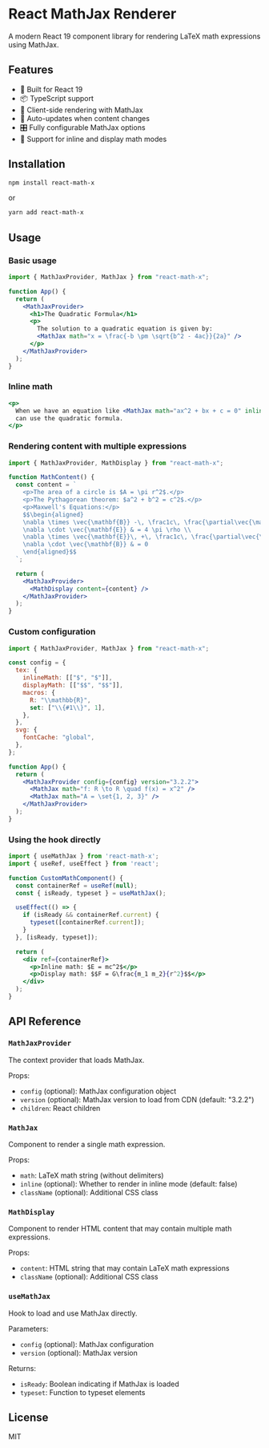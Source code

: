 # React MathJax Renderer

A modern React 19 component library for rendering LaTeX math expressions using MathJax.

## Features

- 🚀 Built for React 19
- 📦 TypeScript support
- 🧪 Client-side rendering with MathJax
- 🔄 Auto-updates when content changes
- 🎛️ Fully configurable MathJax options
- 🎯 Support for inline and display math modes

## Installation

```bash
npm install react-math-x
```

or

```bash
yarn add react-math-x
```

## Usage

### Basic usage

```jsx
import { MathJaxProvider, MathJax } from "react-math-x";

function App() {
  return (
    <MathJaxProvider>
      <h1>The Quadratic Formula</h1>
      <p>
        The solution to a quadratic equation is given by:
        <MathJax math="x = \frac{-b \pm \sqrt{b^2 - 4ac}}{2a}" />
      </p>
    </MathJaxProvider>
  );
}
```

### Inline math

```jsx
<p>
  When we have an equation like <MathJax math="ax^2 + bx + c = 0" inline /> we
  can use the quadratic formula.
</p>
```

### Rendering content with multiple expressions

```jsx
import { MathJaxProvider, MathDisplay } from "react-math-x";

function MathContent() {
  const content = `
    <p>The area of a circle is $A = \pi r^2$.</p>
    <p>The Pythagorean theorem: $a^2 + b^2 = c^2$.</p>
    <p>Maxwell's Equations:</p>
    $$\begin{aligned}
    \nabla \times \vec{\mathbf{B}} -\, \frac1c\, \frac{\partial\vec{\mathbf{E}}}{\partial t} & = \frac{4\pi}{c}\vec{\mathbf{j}} \\
    \nabla \cdot \vec{\mathbf{E}} & = 4 \pi \rho \\
    \nabla \times \vec{\mathbf{E}}\, +\, \frac1c\, \frac{\partial\vec{\mathbf{B}}}{\partial t} & = \vec{\mathbf{0}} \\
    \nabla \cdot \vec{\mathbf{B}} & = 0
    \end{aligned}$$
  `;

  return (
    <MathJaxProvider>
      <MathDisplay content={content} />
    </MathJaxProvider>
  );
}
```

### Custom configuration

```jsx
import { MathJaxProvider, MathJax } from "react-math-x";

const config = {
  tex: {
    inlineMath: [["$", "$"]],
    displayMath: [["$$", "$$"]],
    macros: {
      R: "\\mathbb{R}",
      set: ["\\{#1\\}", 1],
    },
  },
  svg: {
    fontCache: "global",
  },
};

function App() {
  return (
    <MathJaxProvider config={config} version="3.2.2">
      <MathJax math="f: R \to R \quad f(x) = x^2" />
      <MathJax math="A = \set{1, 2, 3}" />
    </MathJaxProvider>
  );
}
```

### Using the hook directly

```jsx
import { useMathJax } from 'react-math-x';
import { useRef, useEffect } from 'react';

function CustomMathComponent() {
  const containerRef = useRef(null);
  const { isReady, typeset } = useMathJax();

  useEffect(() => {
    if (isReady && containerRef.current) {
      typeset([containerRef.current]);
    }
  }, [isReady, typeset]);

  return (
    <div ref={containerRef}>
      <p>Inline math: $E = mc^2$</p>
      <p>Display math: $$F = G\frac{m_1 m_2}{r^2}$$</p>
    </div>
  );
}
```

## API Reference

### `MathJaxProvider`

The context provider that loads MathJax.

Props:

- `config` (optional): MathJax configuration object
- `version` (optional): MathJax version to load from CDN (default: "3.2.2")
- `children`: React children

### `MathJax`

Component to render a single math expression.

Props:

- `math`: LaTeX math string (without delimiters)
- `inline` (optional): Whether to render in inline mode (default: false)
- `className` (optional): Additional CSS class

### `MathDisplay`

Component to render HTML content that may contain multiple math expressions.

Props:

- `content`: HTML string that may contain LaTeX math expressions
- `className` (optional): Additional CSS class

### `useMathJax`

Hook to load and use MathJax directly.

Parameters:

- `config` (optional): MathJax configuration
- `version` (optional): MathJax version

Returns:

- `isReady`: Boolean indicating if MathJax is loaded
- `typeset`: Function to typeset elements

## License

MIT
